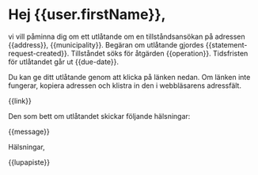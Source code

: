 # Hej {{user.firstName}},

vi vill påminna dig om ett utlåtande om en tillståndsansökan på
adressen {{address}}, {{municipality}}. Begäran om utlåtande gjordes
{{statement-request-created}}. Tillståndet söks för åtgärden
{{operation}}. Tidsfristen för utlåtandet går ut {{due-date}}.

Du kan ge ditt utlåtande genom att klicka på länken nedan. Om länken
inte fungerar, kopiera adressen och klistra in den i webbläsarens
adressfält.

{{link}}

Den som bett om utlåtandet skickar följande hälsningar:

{{message}}

Hälsningar,

{{lupapiste}}
